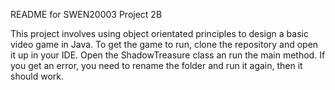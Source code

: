 README for  SWEN20003 Project 2B

This project involves using object orientated principles to design a basic video game in Java. To get the game to run, clone the repository and open it up in your IDE. 
Open the ShadowTreasure class an run the main method. If you get an error, you need to rename the folder and run it again, then it should work.

